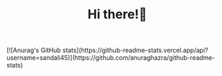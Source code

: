 
<head>
  <meta name="google-site-verification" content="l50Ld6b6I62IgntsSoqWSoLY-4Ywhf37ak-KfF95uTA" />
</head>
<header>
  <h1 align="center">Hi there!👋</h1>
</header>
<section align="left">
[![Anurag's GitHub stats](https://github-readme-stats.vercel.app/api?username=sandali45)](https://github.com/anuraghazra/github-readme-stats)


